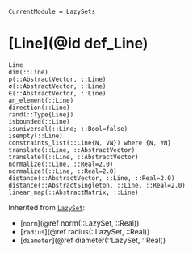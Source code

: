 ```@meta
CurrentModule = LazySets
```

# [Line](@id def_Line)

```@docs
Line
dim(::Line)
ρ(::AbstractVector, ::Line)
σ(::AbstractVector, ::Line)
∈(::AbstractVector, ::Line)
an_element(::Line)
direction(::Line)
rand(::Type{Line})
isbounded(::Line)
isuniversal(::Line; ::Bool=false)
isempty(::Line)
constraints_list(::Line{N, VN}) where {N, VN}
translate(::Line, ::AbstractVector)
translate!(::Line, ::AbstractVector)
normalize(::Line, ::Real=2.0)
normalize!(::Line, ::Real=2.0)
distance(::AbstractVector, ::Line, ::Real=2.0)
distance(::AbstractSingleton, ::Line, ::Real=2.0)
linear_map(::AbstractMatrix, ::Line)
```
Inherited from [`LazySet`](@ref):
* [`norm`](@ref norm(::LazySet, ::Real))
* [`radius`](@ref radius(::LazySet, ::Real))
* [`diameter`](@ref diameter(::LazySet, ::Real))
